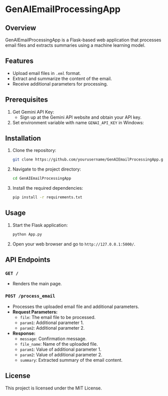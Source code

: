 # GenAIEmailProcessingApp

## Overview
GenAIEmailProcessingApp is a Flask-based web application that processes email files and extracts summaries using a machine learning model.

## Features
- Upload email files in `.eml` format.
- Extract and summarize the content of the email.
- Receive additional parameters for processing.

## Prerequisites
1. Get Gemini API Key:
   - Sign up at the Gemini API website and obtain your API key.
2. Set environment variable with name `GENAI_API_KEY` in Windows:
   

## Installation
1. Clone the repository:
    ```bash
    git clone https://github.com/yourusername/GenAIEmailProcessingApp.git
    ```
2. Navigate to the project directory:
    ```bash
    cd GenAIEmailProcessingApp
    ```
3. Install the required dependencies:
    ```bash
    pip install -r requirements.txt
    ```

## Usage
1. Start the Flask application:
    ```bash
    python App.py
    ```
2. Open your web browser and go to `http://127.0.0.1:5000/`.

## API Endpoints
### `GET /`
- Renders the main page.

### `POST /process_email`
- Processes the uploaded email file and additional parameters.
- **Request Parameters:**
  - `file`: The email file to be processed.
  - `param1`: Additional parameter 1.
  - `param2`: Additional parameter 2.
- **Response:**
  - `message`: Confirmation message.
  - `file_name`: Name of the uploaded file.
  - `param1`: Value of additional parameter 1.
  - `param2`: Value of additional parameter 2.
  - `summary`: Extracted summary of the email content.

## License
This project is licensed under the MIT License.